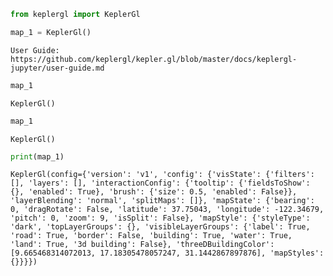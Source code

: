 

```python
from keplergl import KeplerGl
```


```python
map_1 = KeplerGl()
```

    User Guide: https://github.com/keplergl/kepler.gl/blob/master/docs/keplergl-jupyter/user-guide.md



```python
map_1
```


    KeplerGl()



```python
map_1
```


    KeplerGl()



```python
print(map_1)
```

    KeplerGl(config={'version': 'v1', 'config': {'visState': {'filters': [], 'layers': [], 'interactionConfig': {'tooltip': {'fieldsToShow': {}, 'enabled': True}, 'brush': {'size': 0.5, 'enabled': False}}, 'layerBlending': 'normal', 'splitMaps': []}, 'mapState': {'bearing': 0, 'dragRotate': False, 'latitude': 37.75043, 'longitude': -122.34679, 'pitch': 0, 'zoom': 9, 'isSplit': False}, 'mapStyle': {'styleType': 'dark', 'topLayerGroups': {}, 'visibleLayerGroups': {'label': True, 'road': True, 'border': False, 'building': True, 'water': True, 'land': True, '3d building': False}, 'threeDBuildingColor': [9.665468314072013, 17.18305478057247, 31.1442867897876], 'mapStyles': {}}}})



```python

```
